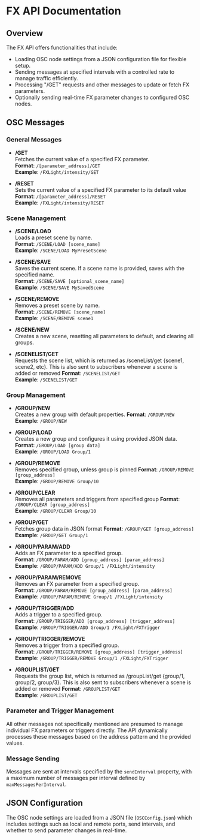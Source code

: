 # FX API Documentation

## Overview

The FX API offers functionalities that include:

- Loading OSC node settings from a JSON configuration file for flexible setup.
- Sending messages at specified intervals with a controlled rate to manage traffic efficiently.
- Processing "/GET" requests and other messages to update or fetch FX parameters.
- Optionally sending real-time FX parameter changes to configured OSC nodes.

## OSC Messages

### General Messages

- **/GET**  
  Fetches the current value of a specified FX parameter.  
  **Format**: `/[parameter_address]/GET`  
  **Example**: `/FXLight/intensity/GET`
  
- **/RESET**  
Sets the current value of a specified FX parameter to its default value  
**Format**: `/[parameter_address]/RESET`  
**Example**: `/FXLight/intensity/RESET`

### Scene Management

- **/SCENE/LOAD**  
  Loads a preset scene by name.  
  **Format**: `/SCENE/LOAD [scene_name]`  
  **Example**: `/SCENE/LOAD MyPresetScene`

- **/SCENE/SAVE**  
  Saves the current scene. If a scene name is provided, saves with the specified name.  
  **Format**: `/SCENE/SAVE [optional_scene_name]`  
  **Example**: `/SCENE/SAVE MySavedScene`

- **/SCENE/REMOVE**  
  Removes a preset scene by name.  
  **Format**: `/SCENE/REMOVE [scene_name]`  
  **Example**: `/SCENE/REMOVE scene1`

- **/SCENE/NEW**  
  Creates a new scene, resetting all parameters to default, and clearing all groups. 
  
- **/SCENELIST/GET**  
  Requests the scene list, which is returned as /sceneList/get {scene1, scene2, etc}. This is also sent to subscribers whenever a scene is added or removed
  **Format**: `/SCENELIST/GET`  
  **Example**: `/SCENELIST/GET`

### Group Management

- **/GROUP/NEW**  
  Creates a new group with default properties.
  **Format**: `/GROUP/NEW`  
  **Example**: `/GROUP/NEW`
  
- **/GROUP/LOAD**  
  Creates a new group and configures it using provided JSON data. 
  **Format**: `/GROUP/LOAD [group data]`  
  **Example**: `/GROUP/LOAD Group/1`
  
- **/GROUP/REMOVE**  
  Removes specified group, unless group is pinned
  **Format**: `/GROUP/REMOVE [group_address]`  
  **Example**: `/GROUP/REMOVE Group/10`
  
- **/GROUP/CLEAR**  
  Removes all parameters and triggers from specified group
  **Format**: `/GROUP/CLEAR [group_address]`  
  **Example**: `/GROUP/CLEAR Group/10`

- **/GROUP/GET**  
  Fetches group data in JSON format
  **Format**: `/GROUP/GET [group_address] `  
  **Example**: `/GROUP/GET Group/1`

- **/GROUP/PARAM/ADD**  
  Adds an FX parameter to a specified group.  
  **Format**: `/GROUP/PARAM/ADD [group_address] [param_address]`  
  **Example**: `/GROUP/PARAM/ADD Group/1 /FXLight/intensity`

- **/GROUP/PARAM/REMOVE**  
  Removes an FX parameter from a specified group.  
  **Format**: `/GROUP/PARAM/REMOVE [group_address] [param_address]`  
  **Example**: `/GROUP/PARAM/REMOVE Group/1 /FXLight/intensity`

- **/GROUP/TRIGGER/ADD**  
  Adds a trigger to a specified group.  
  **Format**: `/GROUP/TRIGGER/ADD [group_address] [trigger_address]`  
  **Example**: `/GROUP/TRIGGER/ADD Group/1 /FXLight/FXTrigger`

- **/GROUP/TRIGGER/REMOVE**  
  Removes a trigger from a specified group.  
  **Format**: `/GROUP/TRIGGER/REMOVE [group_address] [trigger_address]`  
  **Example**: `/GROUP/TRIGGER/REMOVE Group/1 /FXLight/FXTrigger`
  
- **/GROUPLIST/GET**  
  Requests the group list, which is returned as /groupList/get {group/1, group/2, group/3}. This is also sent to subscribers whenever a scene is added or removed
  **Format**: `/GROUPLIST/GET`  
  **Example**: `/GROUPLIST/GET`


### Parameter and Trigger Management

All other messages not specifically mentioned are presumed to manage individual FX parameters or triggers directly. The API dynamically processes these messages based on the address pattern and the provided values.


### Message Sending 

Messages are sent at intervals specified by the `sendInterval` property, with a maximum number of messages per interval defined by `maxMessagesPerInterval`. 


## JSON Configuration

The OSC node settings are loaded from a JSON file (`OSCConfig.json`) which includes settings such as local and remote ports, send intervals, and whether to send parameter changes in real-time.

